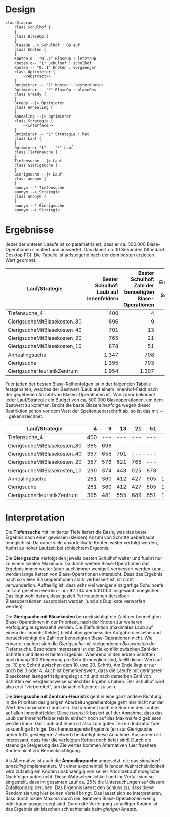 # Design

``` mermaid
classDiagram
    class Schulhof {
    }
    class BlaseOp {
    }
    BlaseOp ..> Schulhof : Op auf
    class Knoten {
    }
    Knoten o-- "0..1" BlaseOp : letzteOp
    Knoten o-- "1" Schulhof : schulhof
    Knoten -- "0..1" Knoten : vorgaenger
    class Optimierer {
        <<Abstract>>
    }
    Optimierer -- "1" Knoten : besterKnoten
    Optimierer -- "*" BlaseOp : blaseOps
    class Greedy {
    }
    Greedy --|> Optimierer
    class Annealing {
    }
    Annealing --|> Optimierer
    class Strategie {
        <<Interface>>
    }
    Optimierer -- "1" Strategie : hat
    class Lauf {
    }
    Optimierer "1" -- "*" Lauf
    class Tiefensuche {
    }
    Tiefensuche --|> Lauf
    class Gierigsuche {
    }
    Gierigsuche --|> Lauf
    class anonym {
    }
    anonym --* Tiefensuche
    anonym --> Strategie
    class anonym {
    }
    anonym --* Gierigsuche
    anonym --> Strategie
```

# Ergebnisse

Jeder der unteren Laeufe ist so parametrisiert, dass er ca. 500.000 Blase-Operationen simuliert und
auswertet. Das dauert ca. 10 Sekunden (Standard Desktop PC). Die Tabelle ist aufsteigend nach der dem besten erzielten Wert geordnet.

| Lauf/Strategie | Bester Schulhof: Laub auf Innenfeldern | Bester Schulhof: Zahl der benoetigten Blase-Operationen | Einzigartige gesehene Schulhoefe |
| --- | ---: | ---: | ---: |
| Tiefensuche_4 | 400 | 4 | 284.240 |
| GierigsucheMitBlasekosten_80 | 696 | 9 | 398.373 |
| GierigsucheMitBlasekosten_40 | 701 | 13 | 288.035 |
| GierigsucheMitBlasekosten_20 | 765 | 21 | 296.051 |
| GierigsucheMitBlasekosten_10 | 878 | 51 | 305.924 |
| Annealingsuche | 1.347 | 708 | 142.927 |
| Gierigsuche | 1.395 | 703 | 92.734 |
| GierigsucheHeuristikZentrum | 1.954 | 1.307 | 205.300 |

Fuer jeden der besten Blase-Reihenfolgen ist in der folgenden Tabelle festgehalten, welches der Bestwert (Laub auf einem Innenhof-Feld) nach der gegebenen Anzahl von Blasen-Operationen ist. Wie zuvor bekommt jeder Lauf/Strategie ein Budget von ca. 500.000 Blaseoperationen, um dem Bestwert zu kommen. Bricht die beste Blasereihenfolge wegen dieser Restriktion schon vor dem Wert der Spaltenueberschrift ab, so ist das mit `---` gekennzeichnet.

| Lauf/Strategie | 4 | 9 | 13 | 21 | 51 | 703 | 1307 |
| --- | ---: | ---: | ---: | ---: | ---: | ---: | ---: |
| Tiefensuche_4 | 400 | --- | --- | --- | --- | --- | --- |
| GierigsucheMitBlasekosten_80 | 365 | 696 | --- | --- | --- | --- | --- |
| GierigsucheMitBlasekosten_40 | 357 | 655 | 701 | --- | --- | --- | --- |
| GierigsucheMitBlasekosten_20 | 357 | 576 | 621 | 765 | --- | --- | --- |
| GierigsucheMitBlasekosten_10 | 290 | 374 | 448 | 525 | 878 | --- | --- |
| Annealingsuche | 261 | 360 | 412 | 427 | 505 | 1.345 | --- |
| Gierigsuche | 261 | 360 | 412 | 427 | 505 | 1.395 | --- |
| GierigsucheHeuristikZentrum | 395 | 481 | 555 | 689 | 851 | 1.771 | 1.954 |

# Interpretation

Die **Tiefensuche** mit limitierter Tiefe liefert die Basis, was das beste Ergebnis nach einer gewissen (kleinen) Anzahl von Schritte ueberhaupt moeglich ist. Da dabei viele unvorteilhafte Knoten weiter verfolgt werden, fuehrt zu hoher Laufzeit bei schlechtem Ergebnis.

Die **Gierigsuche** verfolgt den jeweils besten Schulhof weiter und fuehrt nur zu einem lokalen Maximum. Da durch weitere Blase-Operationen das Ergebnis immer weiter (aber auch immer weniger) verbessert werden kann, werden lange Ketten von Blase-Operationen untersucht. Dass das Ergebnis nach so vielen Blaseoperationen stark verbessert ist, ist nicht verwunderlich. Auffaellig ist, dass sehr viel weniger einzigartige Schulhoefe im Lauf gesehen werden - nur 92.734 der 500.000 insgesamt moeglichen. Das liegt wohl daran, dass gezielt Permutationen derselben Blaseoperationen ausprobiert werden (und als Duplikate verworfen werden).

Die **Gierigsuche mit Blasekosten** beruecksichtigt die Zahl der benoetigten Blase-Operationen in der Prioritaet, nach der Knoten zur weiteren Verfolgung ausgewaehlt werden. Die Zielfunktion (maximales Laub auf einem der Innenhoffelder) bleibt aber gemaess der Aufgabe diesselbe und beruecksichtigt die Zahl der benoetigten Blase-Operationen nicht. Wie erwartet naehert sich die *Gierigsuche* mit steigendenen *Blasekosten* der Tiefensuche. Besonders interessant ist der Zielkonflikt zwischen Zahl der Schritten und dem erzielten Ergebnis. Waehrend in den ersten Schritten noch knapp 100 Steigerung pro Schritt moeglich sind, faellt dieser Wert auf ca. 10 pro Schritt zwischen dem 10. und 20. Schritt. Am Ende liegt er nur noch bei 3 oder 4. Auch ist bemerkenswert, dass die Laeufe mit geringeren Blasekosten laengerfristig angelegt sind und nach derselben Zahl von Schritten ein vergleichsweise schlechtes Ergebnis haben. Der Schulhof wird also erst "vorbereitet", um danach effizienter zu sein.

Die **Gierigsuche mit Zentrum-Heuristik** geht in eine ganz andere Richtung. In die Prioritaet der gierigen Abarbeitungsreihenfolge geht hier nicht nur der Wert des maximalen Laubs ein. Dazu kommt noch die Summe des Laubes auf allen Innenhoffelder. Diese *Heuristik* basiert auf der Annahme, dass das Laub der Innenhoffelder relativ einfach noch auf das Maximalfeld geblasen werden kann. Das Laub auf ihnen ist also zum guten Teil ein Indikator fuer zukuenftige Erfolge. Das herausragende Ergebnis (ein zur Gierigsuche ueber 50% gesteigerte Zielwert) bestaetigt diese Annahme. Ausserdem ist interessant, dass hier die verfolgten Ketten noch tiefer sind. Durch die staendige Steigerung des Zielwertes kommen Alternativen fuer fruehere Knoten nicht zur Beruecksichtigung.

Als Alternative ist auch die **Annealingsuche** umgesetzt, die das *simulated annealing* implementiert. Mit einer exponentiell fallenden Wahrscheinlichkeit wird zufaellig ein Knoten unabhaengig von seiner Prioritaet auf moegliche Nachfolger untersucht. Diese Wahrscheinlichkeit und ihr Verfall sind so eingestellt, dass im gesamten Lauf ca. 25% die Untersuchungen auf diesem Zufallsprinzip beruhen. Das Ergebnis laesst den Schluss zu, dass diese Randomisierung hier keinen Vorteil bringt. Das laesst sich so interpretieren, dass durch lokale Maxima durch die iterativen Blase-Operationen wenig oder kaum ausgepraegt sind. Durch die Verfolgung zufaelliger Knoten ist das Ergebnis ein bisschen schlechter als beim *gierigen Ansatz*.
